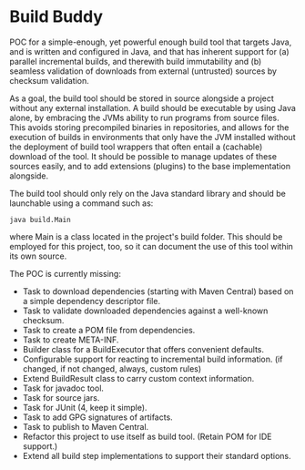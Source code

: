 Build Buddy
===========

POC for a simple-enough, yet powerful enough build tool that targets Java, and is written and configured in Java, and 
that has inherent support for (a) parallel incremental builds, and therewith build immutability and (b) seamless 
validation of downloads from external (untrusted) sources by checksum validation.

As a goal, the build tool should be stored in source alongside a project without any external installation. A build 
should be executable by using Java alone, by embracing the JVMs ability to run programs from source files. This avoids
storing precompiled binaries in repositories, and allows for the execution of builds in environments that only have the
JVM installed without the deployment of build tool wrappers that often entail a (cachable) download of the tool. It
should be possible to manage updates of these sources easily, and to add extensions (plugins) to the base implementation
alongside.

The build tool should only rely on the Java standard library and should be launchable using a command such as:

    java build.Main

where Main is a class located in the project's build folder. This should be employed for this project, too, so it can
document the use of this tool within its own source.

The POC is currently missing:
- Task to download dependencies (starting with Maven Central) based on a simple dependency descriptor file.
- Task to validate downloaded dependencies against a well-known checksum.
- Task to create a POM file from dependencies.
- Task to create META-INF.
- Builder class for a BuildExecutor that offers convenient defaults.
- Configurable support for reacting to incremental build information. (if changed, if not changed, always, custom rules)
- Extend BuildResult class to carry custom context information.
- Task for javadoc tool.
- Task for source jars.
- Task for JUnit (4, keep it simple).
- Task to add GPG signatures of artifacts.
- Task to publish to Maven Central.
- Refactor this project to use itself as build tool. (Retain POM for IDE support.)
- Extend all build step implementations to support their standard options.

